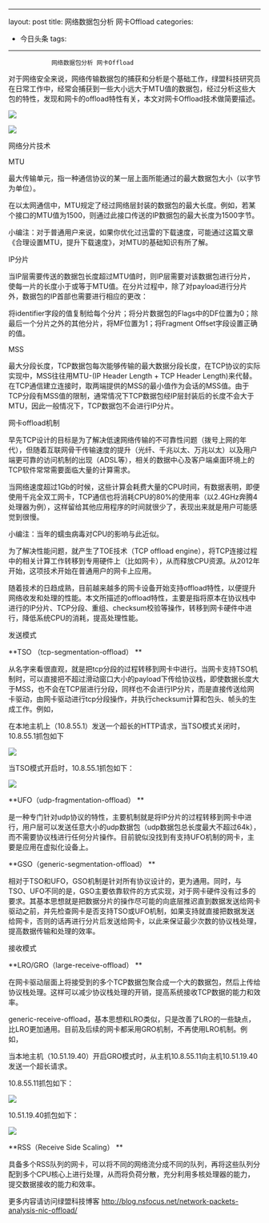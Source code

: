 
---
layout: post
title: 网络数据包分析 网卡Offload
categories:
- 今日头条
tags:
---
				网络数据包分析 网卡Offload

对于网络安全来说，网络传输数据包的捕获和分析是个基础工作，绿盟科技研究员在日常工作中，经常会捕获到一些大小远大于MTU值的数据包，经过分析这些大包的特性，发现和网卡的offload特性有关，本文对网卡Offload技术做简要描述。

![](http://p1.pstatp.com/large/9770/6681743955)

![](http://p1.pstatp.com/large/9772/4636855456)

网络分片技术

MTU

最大传输单元，指一种通信协议的某一层上面所能通过的最大数据包大小（以字节为单位）。

在以太网通信中，MTU规定了经过网络层封装的数据包的最大长度。例如，若某个接口的MTU值为1500，则通过此接口传送的IP数据包的最大长度为1500字节。

小编注：对于普通用户来说，如果你优化过迅雷的下载速度，可能通过这篇文章《合理设置MTU，提升下载速度》，对MTU的基础知识有所了解。

IP分片

当IP层需要传送的数据包长度超过MTU值时，则IP层需要对该数据包进行分片，使每一片的长度小于或等于MTU值。在分片过程中，除了对payload进行分片外，数据包的IP首部也需要进行相应的更改：

将identifier字段的值复制给每个分片；将分片数据包的Flags中的DF位置为0；除最后一个分片之外的其他分片，将MF位置为1；将Fragment Offset字段设置正确的值。 

MSS

最大分段长度，TCP数据包每次能够传输的最大数据分段长度，在TCP协议的实际实现中，MSS往往用MTU-(IP Header Length + TCP Header Length)来代替。在TCP通信建立连接时，取两端提供的MSS的最小值作为会话的MSS值。由于TCP分段有MSS值的限制，通常情况下TCP数据包经IP层封装后的长度不会大于MTU，因此一般情况下，TCP数据包不会进行IP分片。

网卡offload机制

早先TCP设计的目标是为了解决低速网络传输的不可靠性问题（拨号上网的年代），但随着互联网骨干传输速度的提升（光纤、千兆以太、万兆以太）以及用户端更可靠的访问机制的出现（ADSL等），相关的数据中心及客户端桌面环境上的TCP软件常常需要面临大量的计算需求。

当网络速度超过1Gb的时候，这些计算会耗费大量的CPU时间，有数据表明，即便使用千兆全双工网卡，TCP通信也将消耗CPU的80%的使用率（以2.4GHz奔腾4处理器为例），这样留给其他应用程序的时间就很少了，表现出来就是用户可能感觉到很慢。

小编注：当年的蠕虫病毒对CPU的影响与此近似。

为了解决性能问题，就产生了TOE技术（TCP offload engine），将TCP连接过程中的相关计算工作转移到专用硬件上（比如网卡），从而释放CPU资源。从2012年开始，这项技术开始在普通用户的网卡上应用。

随着技术的日趋成熟，目前越来越多的网卡设备开始支持offload特性，以便提升网络收发和处理的性能。本文所描述的offload特性，主要是指将原本在协议栈中进行的IP分片、TCP分段、重组、checksum校验等操作，转移到网卡硬件中进行，降低系统CPU的消耗，提高处理性能。

发送模式

**TSO （tcp-segmentation-offload） **

从名字来看很直观，就是把tcp分段的过程转移到网卡中进行。当网卡支持TSO机制时，可以直接把不超过滑动窗口大小的payload下传给协议栈，即使数据长度大于MSS，也不会在TCP层进行分段，同样也不会进行IP分片，而是直接传送给网卡驱动，由网卡驱动进行tcp分段操作，并执行checksum计算和包头、帧头的生成工作。例如，

在本地主机上（10.8.55.1）发送一个超长的HTTP请求，当TSO模式关闭时，10.8.55.1抓包如下

![](http://p3.pstatp.com/large/9773/4245136139)

当TSO模式开启时，10.8.55.1抓包如下：

![](http://p1.pstatp.com/large/9771/6344545271)

**UFO（udp-fragmentation-offload） **

是一种专门针对udp协议的特性，主要机制就是将IP分片的过程转移到网卡中进行，用户层可以发送任意大小的udp数据包（udp数据包总长度最大不超过64k），而不需要协议栈进行任何分片操作。目前貌似没找到有支持UFO机制的网卡，主要是应用在虚拟化设备上。

**GSO（generic-segmentation-offload） **

相对于TSO和UFO，GSO机制是针对所有协议设计的，更为通用。同时，与TSO、UFO不同的是，GSO主要依靠软件的方式实现，对于网卡硬件没有过多的要求。其基本思想就是把数据分片的操作尽可能的向底层推迟直到数据发送给网卡驱动之前，并先检查网卡是否支持TSO或UFO机制，如果支持就直接把数据发送给网卡，否则的话再进行分片后发送给网卡，以此来保证最少次数的协议栈处理，提高数据传输和处理的效率。

接收模式

**LRO/GRO（large-receive-offload） **

在网卡驱动层面上将接受到的多个TCP数据包聚合成一个大的数据包，然后上传给协议栈处理。这样可以减少协议栈处理的开销，提高系统接收TCP数据的能力和效率。

generic-receive-offload，基本思想和LRO类似，只是改善了LRO的一些缺点，比LRO更加通用。目前及后续的网卡都采用GRO机制，不再使用LRO机制。例如，

当本地主机（10.51.19.40）开启GRO模式时，从主机10.8.55.11向主机10.51.19.40发送一个超长请求。

10.8.55.11抓包如下：

![](http://p3.pstatp.com/large/9772/4636939821)

10.51.19.40抓包如下：

![](http://p2.pstatp.com/large/9772/4636826394)

 **RSS（Receive Side Scaling） **

具备多个RSS队列的网卡，可以将不同的网络流分成不同的队列，再将这些队列分配到多个CPU核心上进行处理，从而将负荷分散，充分利用多核处理器的能力，提交数据接收的能力和效率。

更多内容请访问绿盟科技博客 http://blog.nsfocus.net/network-packets-analysis-nic-offload/